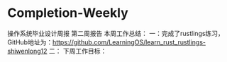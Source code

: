 # Completion-Weekly
操作系统毕业设计周报
第二周报告
本周工作总结：
一：完成了rustlings练习，GitHub地址为：https://github.com/LearningOS/learn_rust_rustlings-shiwenlong12
二：
下周工作目标：
